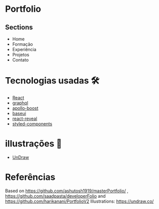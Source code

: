 # Portfolio

## Sections

- Home
- Formação
- Experiência
- Projetos
- Contato

# Tecnologias usadas  🛠️

- [React](https://reactjs.org/)
- [graphql](https://graphql.org/)
- [apollo-boost](https://www.apollographql.com/docs/react/get-started/)
- [baseui](https://github.com/uber/baseweb)
- [react-reveal](https://www.react-reveal.com/)
- [styled-components](https://styled-components.com/)

# illustrações 🍥

- [UnDraw](https://undraw.co/illustrations)

# Referências

Based on https://github.com/ashutosh1919/masterPortfolio/ , https://github.com/saadpasta/developerFolio and https://github.com/harikanani/PortfolioV2
Illustrations: https://undraw.co/
